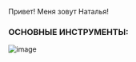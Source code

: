 Привет! Меня зовут Наталья!




### ОСНОВНЫЕ ИНСТРУМЕНТЫ:
![image](https://github.com/Lanfrena/Lanfrena/assets/170114397/4981e175-23b8-4c3a-85e8-b56c7ac48756)









